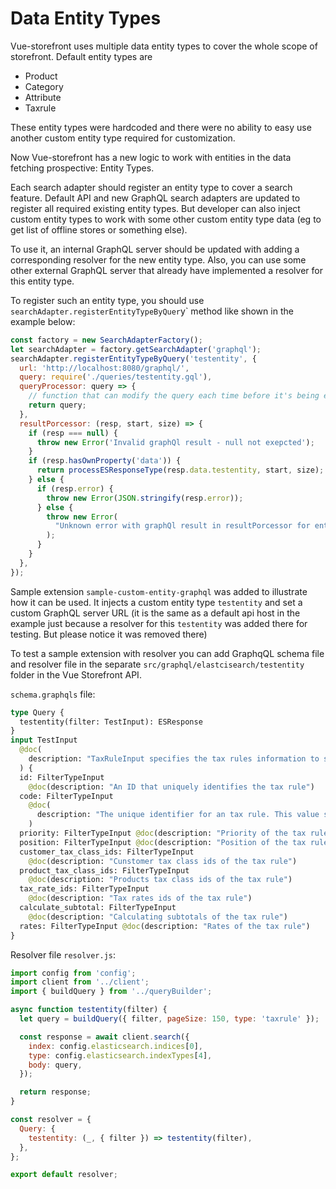 # Data Entity Types

Vue-storefront uses multiple data entity types to cover the whole scope of storefront.
Default entity types are

- Product
- Category
- Attribute
- Taxrule

These entity types were hardcoded and there were no ability to easy use another custom entity type required for customization.

Now Vue-storefront has a new logic to work with entities in the data fetching prospective: Entity Types.

Each search adapter should register an entity type to cover a search feature. Default API and new GraphQL search adapters are updated to register all required existing entity types. But developer can also inject custom entity types to work with some other custom entity type data (eg to get list of offline stores or something else).

To use it, an internal GraphQL server should be updated with adding a corresponding resolver for the new entity type. Also, you can use some other external GraphQL server that already have implemented a resolver for this entity type.

To register such an entity type, you should use `searchAdapter.registerEntityTypeByQuer`y` method like shown in the example below:

```js
const factory = new SearchAdapterFactory();
let searchAdapter = factory.getSearchAdapter('graphql');
searchAdapter.registerEntityTypeByQuery('testentity', {
  url: 'http://localhost:8080/graphql/',
  query: require('./queries/testentity.gql'),
  queryProcessor: query => {
    // function that can modify the query each time before it's being executed
    return query;
  },
  resultPorcessor: (resp, start, size) => {
    if (resp === null) {
      throw new Error('Invalid graphQl result - null not exepcted');
    }
    if (resp.hasOwnProperty('data')) {
      return processESResponseType(resp.data.testentity, start, size);
    } else {
      if (resp.error) {
        throw new Error(JSON.stringify(resp.error));
      } else {
        throw new Error(
          "Unknown error with graphQl result in resultPorcessor for entity type 'category'",
        );
      }
    }
  },
});
```

Sample extension `sample-custom-entity-graphql` was added to illustrate how it can be used. It injects a custom entity type `testentity` and set a custom GraphQL server URL (it is the same as a default api host in the example just because a resolver for this `testentity` was added there for testing. But please notice it was removed there)

To test a sample extension with resolver you can add GraphqQL schema file and resolver file in the separate `src/graphql/elastcisearch/testentity` folder in the Vue Storefront API.

`schema.graphqls` file:

```graphql
type Query {
  testentity(filter: TestInput): ESResponse
}
input TestInput
  @doc(
    description: "TaxRuleInput specifies the tax rules information to search"
  ) {
  id: FilterTypeInput
    @doc(description: "An ID that uniquely identifies the tax rule")
  code: FilterTypeInput
    @doc(
      description: "The unique identifier for an tax rule. This value should be in lowercase letters without spaces."
    )
  priority: FilterTypeInput @doc(description: "Priority of the tax rule")
  position: FilterTypeInput @doc(description: "Position of the tax rule")
  customer_tax_class_ids: FilterTypeInput
    @doc(description: "Cunstomer tax class ids of the tax rule")
  product_tax_class_ids: FilterTypeInput
    @doc(description: "Products tax class ids of the tax rule")
  tax_rate_ids: FilterTypeInput
    @doc(description: "Tax rates ids of the tax rule")
  calculate_subtotal: FilterTypeInput
    @doc(description: "Calculating subtotals of the tax rule")
  rates: FilterTypeInput @doc(description: "Rates of the tax rule")
}
```

Resolver file `resolver.js`:

```js
import config from 'config';
import client from '../client';
import { buildQuery } from '../queryBuilder';

async function testentity(filter) {
  let query = buildQuery({ filter, pageSize: 150, type: 'taxrule' });

  const response = await client.search({
    index: config.elasticsearch.indices[0],
    type: config.elasticsearch.indexTypes[4],
    body: query,
  });

  return response;
}

const resolver = {
  Query: {
    testentity: (_, { filter }) => testentity(filter),
  },
};

export default resolver;
```
